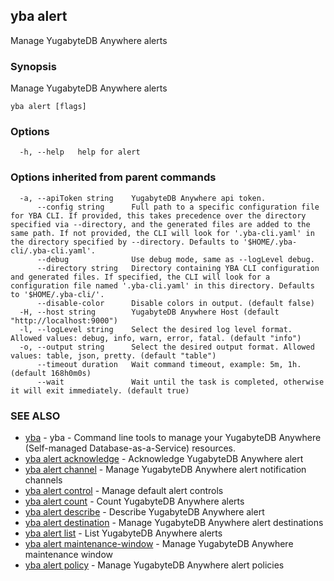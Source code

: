 ## yba alert

Manage YugabyteDB Anywhere alerts

### Synopsis

Manage YugabyteDB Anywhere alerts

```
yba alert [flags]
```

### Options

```
  -h, --help   help for alert
```

### Options inherited from parent commands

```
  -a, --apiToken string    YugabyteDB Anywhere api token.
      --config string      Full path to a specific configuration file for YBA CLI. If provided, this takes precedence over the directory specified via --directory, and the generated files are added to the same path. If not provided, the CLI will look for '.yba-cli.yaml' in the directory specified by --directory. Defaults to '$HOME/.yba-cli/.yba-cli.yaml'.
      --debug              Use debug mode, same as --logLevel debug.
      --directory string   Directory containing YBA CLI configuration and generated files. If specified, the CLI will look for a configuration file named '.yba-cli.yaml' in this directory. Defaults to '$HOME/.yba-cli/'.
      --disable-color      Disable colors in output. (default false)
  -H, --host string        YugabyteDB Anywhere Host (default "http://localhost:9000")
  -l, --logLevel string    Select the desired log level format. Allowed values: debug, info, warn, error, fatal. (default "info")
  -o, --output string      Select the desired output format. Allowed values: table, json, pretty. (default "table")
      --timeout duration   Wait command timeout, example: 5m, 1h. (default 168h0m0s)
      --wait               Wait until the task is completed, otherwise it will exit immediately. (default true)
```

### SEE ALSO

* [yba](yba.md)	 - yba - Command line tools to manage your YugabyteDB Anywhere (Self-managed Database-as-a-Service) resources.
* [yba alert acknowledge](yba_alert_acknowledge.md)	 - Acknowledge YugabyteDB Anywhere alert
* [yba alert channel](yba_alert_channel.md)	 - Manage YugabyteDB Anywhere alert notification channels
* [yba alert control](yba_alert_control.md)	 - Manage default alert controls
* [yba alert count](yba_alert_count.md)	 - Count YugabyteDB Anywhere alerts
* [yba alert describe](yba_alert_describe.md)	 - Describe YugabyteDB Anywhere alert
* [yba alert destination](yba_alert_destination.md)	 - Manage YugabyteDB Anywhere alert destinations
* [yba alert list](yba_alert_list.md)	 - List YugabyteDB Anywhere alerts
* [yba alert maintenance-window](yba_alert_maintenance-window.md)	 - Manage YugabyteDB Anywhere maintenance window
* [yba alert policy](yba_alert_policy.md)	 - Manage YugabyteDB Anywhere alert policies

